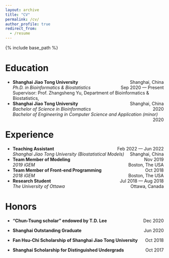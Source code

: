 ```yaml
---
layout: archive
title: "CV"
permalink: /cv/
author_profile: true
redirect_from:
  - /resume
---
```


{% include base_path %}

Education
======
* **Shanghai Jiao Tong University** <span style="float:right;"> Shanghai, China </span><br/>
  _Ph.D. in Bioinformatics & Biostatistics_  <span style="float:right;">  Sep 2020 &mdash; Present </span><br/>
  Supervisor: Prof. Zhangsheng Yu, Department of Bioinformatics & Biostatistics,
* **Shanghai Jiao Tong University** <span style="float:right;"> Shanghai, China </span><br/>
  _Bachelor of Science in Bioinformatics_ <span style="float:right;">  2020 </span><br/>
  _Bachelor of Engineering in Computer Science and Application (minor)_ <span style="float:right;">  2020 </span><br/>


Experience
======

* **Teaching Assistant** <span style="float:right;"> Feb 2022 &mdash; Jun 2022 </span><br/>
 _Shanghai Jiao Tong University (Biostatistical Models)_ <span style="float:right;"> Shanghai, China </span><br/>
* **Team Member of Modeling** <span style="float:right;"> Nov 2019 </span><br/>
_2019 iGEM_ <span style="float:right;"> Boston, The USA </span><br/>
* **Team Member of Front-end Programming** <span style="float:right;"> Oct 2018 </span><br/>
_2018 iGEM_ <span style="float:right;"> Boston, The USA </span><br/>
* **Research Student** <span style="float:right;"> Jul 2018 &mdash; Aug 2018 </span><br/>
  _The University of Ottawa_ <span style="float:right;"> Ottawa, Canada </span><br/>

Honors
======
* **“Chun-Tsung scholar” endowed by T.D. Lee** <span style="float:right;"> Dec 2020 </span><br/>

* **Shanghai Outstanding Graduate** <span style="float:right;"> Jun 2020 </span><br/>

* **Fan Hsu-Chi Scholarship of Shanghai Jiao Tong University** <span style="float:right;"> Oct 2018 </span><br/>

* **Shanghai Scholarship for Distinguished Undergrads** <span style="float:right;"> Oct 2017 </span><br/>






<!-- <iframe src="/files/pdf/Ruitian_CV.pdf" width="100%" height="500" frameborder="no" border="0" marginwidth="0" marginheight="0"></iframe>

You can download a PDF copy of my CV [here](/files/pdf/Ruitian_CV.pdf). -->
